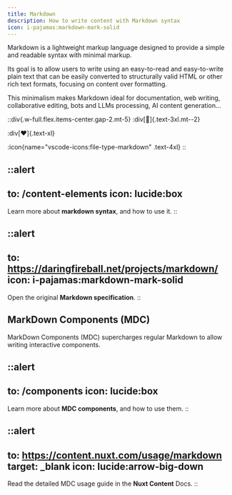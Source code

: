 ```yaml
---
title: Markdown
description: How to write content with Markdown syntax
icon: i-pajamas:markdown-mark-solid
---
```


Markdown is a lightweight markup language designed to provide a simple and readable syntax with minimal markup.

Its goal is to allow users to write using an easy-to-read and easy-to-write plain text that can be easily converted to structurally valid HTML or other rich text formats, focusing on content over formatting.

This minimalism makes Markdown ideal for documentation, web writing, collaborative editing, bots and LLMs processing, AI content generation...

::div{.w-full.flex.items-center.gap-2.mt-5}
:div[:robot:]{.text-3xl.mt--2}

:div[:heart:]{.text-xl}

:icon{name="vscode-icons:file-type-markdown" .text-4xl}
::

::alert
---
to: /content-elements
icon: lucide:box
---
Learn more about **markdown syntax**, and how to use it.
::

::alert
---
to: https://daringfireball.net/projects/markdown/
icon: i-pajamas:markdown-mark-solid
---
Open the original **Markdown specification**.
::

## MarkDown Components (MDC)

MarkDown Components (MDC) supercharges regular Markdown to allow writing interactive components.

::alert
---
to: /components
icon: lucide:box
---
Learn more about **MDC components**, and how to use them.
::

::alert
---
to: https://content.nuxt.com/usage/markdown
target: _blank
icon: lucide:arrow-big-down
---
Read the detailed MDC usage guide in the **Nuxt Content** Docs.
::
